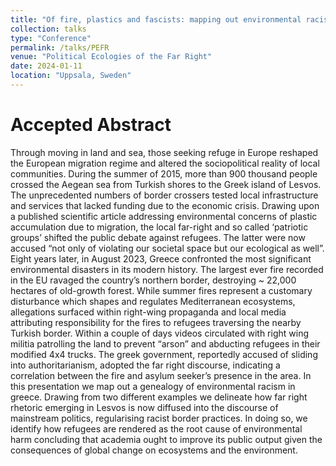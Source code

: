 ```yaml
---
title: "Of fire, plastics and fascists: mapping out environmental racism in Greece"
collection: talks
type: "Conference"
permalink: /talks/PEFR
venue: "Political Ecologies of the Far Right"
date: 2024-01-11
location: "Uppsala, Sweden"
---
```


# Accepted Abstract
Through moving in land and sea, those seeking refuge in Europe reshaped the European migration regime and altered the sociopolitical reality of local communities. During the summer of 2015, more than 900 thousand people crossed the Aegean sea from Turkish shores to the Greek island of Lesvos. The unprecedented numbers of border crossers tested local infrastructure and services that lacked funding due to the economic crisis. Drawing upon a published scientific article addressing environmental concerns of plastic accumulation due to migration, the local far-right and so called ‘patriotic groups’ shifted the public debate against refugees. The latter were now accused “not only of violating our societal space but our ecological as well”. Eight years later, in August 2023, Greece confronted the most significant environmental disasters in its modern history. The largest ever fire recorded in the EU ravaged the country’s northern border, destroying ~ 22,000 hectares of old-growth forest. While summer fires represent a customary disturbance which shapes and regulates Mediterranean ecosystems, allegations surfaced within right-wing propaganda and local media attributing responsibility for the fires to refugees traversing the nearby Turkish border.  Within a couple of days videos circulated with right wing militia patrolling the land to prevent “arson” and abducting refugees in their modified 4x4 trucks. The greek government, reportedly accused of sliding into authoritarianism, adopted the far right discourse, indicating a correlation between the fire and asylum seeker’s presence in the area. In this presentation we map out a genealogy of environmental racism in greece. Drawing from two different examples we delineate how far right rhetoric emerging in Lesvos is now diffused into the discourse of mainstream politics, regularising racist border practices. In doing so, we identify how refugees are rendered as the root cause of environmental harm concluding that academia ought to improve its public output given the consequences of global change on ecosystems and the environment.
